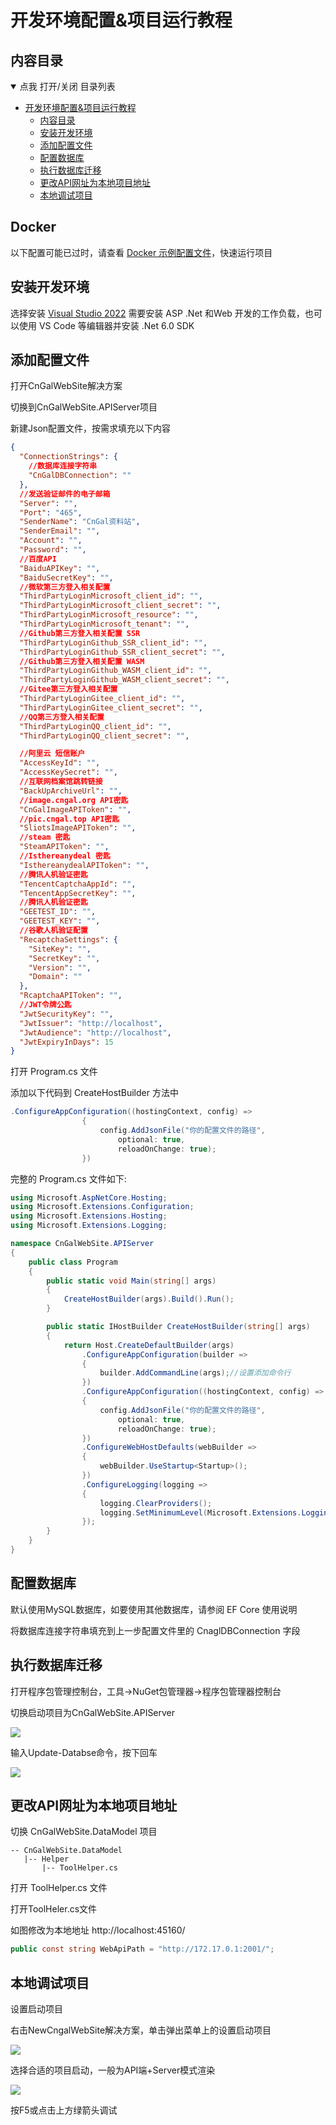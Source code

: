 # 开发环境配置&项目运行教程

## 内容目录

<details open="open">
  <summary>点我 打开/关闭 目录列表</summary>

- [开发环境配置&项目运行教程](#开发环境配置项目运行教程)
  - [内容目录](#内容目录)
  - [安装开发环境](#安装开发环境)
  - [添加配置文件](#添加配置文件)
  - [配置数据库](#配置数据库)
  - [执行数据库迁移](#执行数据库迁移)
  - [更改API网址为本地项目地址](#更改api网址为本地项目地址)
  - [本地调试项目](#本地调试项目)

</details>

## Docker

以下配置可能已过时，请查看 [Docker 示例配置文件](/examples/compose)，快速运行项目

## 安装开发环境

选择安装 [Visual Studio 2022](https://visualstudio.microsoft.com/zh-hans/vs/) 需要安装 ASP .Net 和Web 开发的工作负载，也可以使用 VS Code 等编辑器并安装 .Net 6.0 SDK

## 添加配置文件

打开CnGalWebSite解决方案

切换到CnGalWebSite.APIServer项目

新建Json配置文件，按需求填充以下内容

````json
{
  "ConnectionStrings": {
    //数据库连接字符串
    "CnGalDBConnection": ""
  },
  //发送验证邮件的电子邮箱
  "Server": "",
  "Port": "465",
  "SenderName": "CnGal资料站",
  "SenderEmail": "",
  "Account": "",
  "Password": "",
  //百度API
  "BaiduAPIKey": "",
  "BaiduSecretKey": "",
  //微软第三方登入相关配置
  "ThirdPartyLoginMicrosoft_client_id": "",
  "ThirdPartyLoginMicrosoft_client_secret": "",
  "ThirdPartyLoginMicrosoft_resource": "",
  "ThirdPartyLoginMicrosoft_tenant": "",
  //Github第三方登入相关配置 SSR
  "ThirdPartyLoginGithub_SSR_client_id": "",
  "ThirdPartyLoginGithub_SSR_client_secret": "",
  //Github第三方登入相关配置 WASM
  "ThirdPartyLoginGithub_WASM_client_id": "",
  "ThirdPartyLoginGithub_WASM_client_secret": "",
  //Gitee第三方登入相关配置
  "ThirdPartyLoginGitee_client_id": "",
  "ThirdPartyLoginGitee_client_secret": "",
  //QQ第三方登入相关配置
  "ThirdPartyLoginQQ_client_id": "",
  "ThirdPartyLoginQQ_client_secret": "",

  //阿里云 短信账户
  "AccessKeyId": "",
  "AccessKeySecret": "",
  //互联网档案馆跳转链接
  "BackUpArchiveUrl": "",
  //image.cngal.org API密匙
  "CnGalImageAPIToken": "",
  //pic.cngal.top API密匙
  "SliotsImageAPIToken": "",
  //steam 密匙
  "SteamAPIToken": "",
  //Isthereanydeal 密匙
  "IsthereanydealAPIToken": "",
  //腾讯人机验证密匙
  "TencentCaptchaAppId": "",
  "TencentAppSecretKey": "",
  //腾讯人机验证密匙
  "GEETEST_ID": "",
  "GEETEST_KEY": "",
  //谷歌人机验证配置
  "RecaptchaSettings": {
    "SiteKey": "",
    "SecretKey": "",
    "Version": "",
    "Domain": ""
  },
  "RcaptchaAPIToken": "",
  //JWT令牌公匙
  "JwtSecurityKey": "",
  "JwtIssuer": "http://localhost",
  "JwtAudience": "http://localhost",
  "JwtExpiryInDays": 15
}

````
打开 Program.cs 文件

添加以下代码到 CreateHostBuilder 方法中

````csharp
.ConfigureAppConfiguration((hostingContext, config) =>
                {
                    config.AddJsonFile("你的配置文件的路径",
                        optional: true,
                        reloadOnChange: true);
                })
````
完整的 Program.cs 文件如下:
````csharp
using Microsoft.AspNetCore.Hosting;
using Microsoft.Extensions.Configuration;
using Microsoft.Extensions.Hosting;
using Microsoft.Extensions.Logging;

namespace CnGalWebSite.APIServer
{
    public class Program
    {
        public static void Main(string[] args)
        {
            CreateHostBuilder(args).Build().Run();
        }

        public static IHostBuilder CreateHostBuilder(string[] args)
        {
            return Host.CreateDefaultBuilder(args)
                .ConfigureAppConfiguration(builder =>
                {
                    builder.AddCommandLine(args);//设置添加命令行
                })
                .ConfigureAppConfiguration((hostingContext, config) =>
                {
                    config.AddJsonFile("你的配置文件的路径",
                        optional: true,
                        reloadOnChange: true);
                })
                .ConfigureWebHostDefaults(webBuilder =>
                {
                    webBuilder.UseStartup<Startup>();
                })
                .ConfigureLogging(logging =>
                {
                    logging.ClearProviders();
                    logging.SetMinimumLevel(Microsoft.Extensions.Logging.LogLevel.Trace);
                });
        }
    }
}

````


## 配置数据库

默认使用MySQL数据库，如要使用其他数据库，请参阅 EF Core 使用说明

将数据库连接字符串填充到上一步配置文件里的 CnaglDBConnection 字段


## 执行数据库迁移

打开程序包管理控制台，工具->NuGet包管理器->程序包管理器控制台

切换启动项目为CnGalWebSite.APIServer

![](https://cdn.nlark.com/yuque/0/2021/png/2357630/1625319744686-d0a6c336-e84c-4e69-a22d-affd8e43428b.png)


输入Update-Databse命令，按下回车

![](https://cdn.nlark.com/yuque/0/2021/png/2357630/1625319821276-d45561aa-4ca0-4cef-9763-05db104cd38f.png)

## 更改API网址为本地项目地址

切换 CnGalWebSite.DataModel 项目

```
-- CnGalWebSite.DataModel
   |-- Helper
       |-- ToolHelper.cs
```


打开 ToolHelper.cs 文件

打开ToolHeler.cs文件

如图修改为本地地址 http://localhost:45160/
````csharp
public const string WebApiPath = "http://172.17.0.1:2001/";
````


## 本地调试项目

设置启动项目

右击NewCngalWebSite解决方案，单击弹出菜单上的设置启动项目

![](https://cdn.nlark.com/yuque/0/2021/png/2357630/1625320020938-049901ea-a8f9-4e29-a762-5375db1d860e.png)


选择合适的项目启动，一般为API端+Server模式渲染

![](https://cdn.nlark.com/yuque/0/2021/png/2357630/1625320089476-69eb9005-4881-4103-91b5-e538f4c7c9fe.png)

按F5或点击上方绿箭头调试

